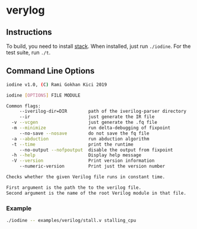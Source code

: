 # verylog

## Instructions

To build, you need to install
[stack](https://docs.haskellstack.org/en/stable/README/#how-to-install). When
installed, just run `./iodine`. For the test suite, run `./t`.

## Command Line Options

``` sh
iodine v1.0, (C) Rami Gokhan Kici 2019

iodine [OPTIONS] FILE MODULE

Common flags:
     --iverilog-dir=DIR        path of the iverilog-parser directory
     --ir                      just generate the IR file
  -v --vcgen                   just generate the .fq file
  -m --minimize                run delta-debugging of fixpoint
     --no-save --nosave        do not save the fq file
  -a --abduction               run abduction algorithm
  -t --time                    print the runtime
     --no-output --nofpoutput  disable the output from fixpoint
  -h --help                    Display help message
  -V --version                 Print version information
     --numeric-version         Print just the version number

Checks whether the given Verilog file runs in constant time.

First argument is the path the to the verilog file.
Second argument is the name of the root Verilog module in that file.
```

### Example

```sh
./iodine -- examples/verilog/stall.v stalling_cpu
```
